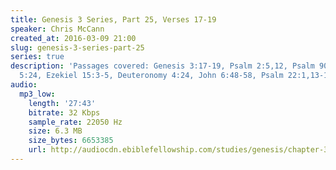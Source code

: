 ```yaml
---
title: Genesis 3 Series, Part 25, Verses 17-19
speaker: Chris McCann
created_at: 2016-03-09 21:00
slug: genesis-3-series-part-25
series: true
description: 'Passages covered: Genesis 3:17-19, Psalm 2:5,12, Psalm 90:7,11, Isaiah
  5:24, Ezekiel 15:3-5, Deuteronomy 4:24, John 6:48-58, Psalm 22:1,13-18.'
audio:
  mp3_low:
    length: '27:43'
    bitrate: 32 Kbps
    sample_rate: 22050 Hz
    size: 6.3 MB
    size_bytes: 6653385
    url: http://audiocdn.ebiblefellowship.com/studies/genesis/chapter-3/2016.03.09_McCann_-_Genesis_3_Series_Part_25.mp3
---
```

